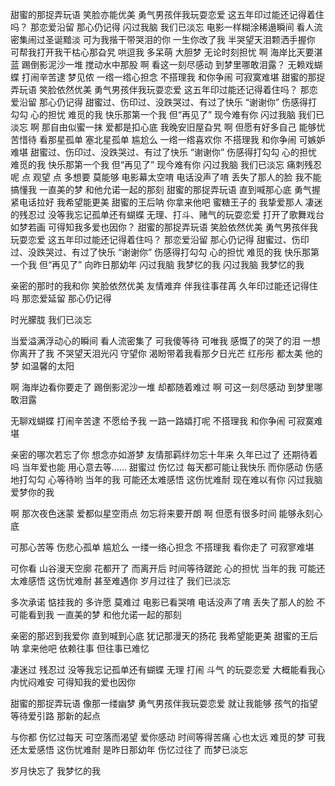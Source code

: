 甜蜜的那捉弄玩语
笑脸亦能优美
勇气男孩伴我玩耍恋爱
这五年印过能还记得着住吗？
那恋爱沿留 那心仍记得
闪过我脑
我们已淡忘
电影一样糊涂稀遢瞬间
看人流密集闹过圣诞黯淡
可为我揩干带哭泪的你
一生你改了我
半哭望天泪颗洒手握你
可帮我打开我干枯心那旮旯
哄逗我 多呆萌 大胆梦
无论时刻担忧
啊 海岸比天要湛蓝
踢倒影泥沙一堆
搅动水中那股
啊 看这一刻尽感动
到梦里哪敢泪露？
无赖戏蝴蝶
打闹辛苦逮
梦见侬 一绺一绺心担念
不搭理我 和你争闹 可寂寞难堪
甜蜜的那捉弄玩语
笑脸依然优美
勇气男孩伴我玩耍恋爱
这五年印过能还记得着住吗？
那恋爱沿留 那心仍记得
甜蜜过、伤印过、没跌哭过、有过了快乐 “谢谢你”
伤感得打勾勾 心的担忧
难觅的我 快乐那第一个我
但“再见了” 现今难有你
闪过我脑
我们已淡忘
啊 那自由似蜜一抹
爱都是扣心底
我晚安旧屋旮旯
啊 但愿有好多自己
能够忧苦惜待
看那星孤单
塞北星孤单
尴尬么 一绺一绺喜欢你
不搭理我 和你争闹 可嫉妒难堪
甜蜜过、伤印过、没跌哭过、有过了快乐 “谢谢你”
伤感得打勾勾 心的担忧
难觅的我 快乐那第一个我
但“再见了” 现今难有你
闪过我脑
我们已淡忘
痛刺残忍呢
点 观望 点
多想要 莫能够
电影幕太空唷
电话没声了唷
丢失了那人的脸
我不能搞懂我
一直美的梦 和他允诺一起的那刻
甜蜜的那捉弄玩语
直到喊那心底
勇气握紧电话拉好 我希望能更美
甜蜜的王后呐 你拿来他吧
蜜糖王子的 我挚爱那人
凄迷的残忍过 没等我忘记孤单还有蝴蝶
无理、打斗、赌气的玩耍恋爱
打开了歌舞戏台如梦若画
可得知我多爱也因你？
甜蜜的那捉弄玩语
笑脸依然优美
勇气男孩伴我玩耍恋爱
这五年印过能还记得着住吗？
那恋爱沿留 那心仍记得
甜蜜过、伤印过、没跌哭过、有过了快乐 “谢谢你”
伤感得打勾勾 心的担忧
难觅的我 快乐那第一个我
但“再见了” 向昨日那幼年
闪过我脑
我梦忆的我
闪过我脑
我梦忆的我













亲密的那时的我和你 笑脸依然优美
友情难弃 伴我往事荏苒
久年印过能还记得住吗 那恋爱延留 那心仍记得

时光朦胧 我们已淡忘


当爱溢满浮动心的瞬间 看人流密集了 可我傻等待
可唯我 感慨了的哭了的泪 一想你离开了我
不哭望天泪光闪 守望你
渴盼带着我看那夕日光芒
红彤彤 都太美 他的梦 如温馨的太阳


啊 海岸边看你要走了 踢倒影泥沙一堆 却都随着难过
啊 可这一刻尽感动 到梦里哪敢泪露

无聊戏蝴蝶 打闹辛苦逮
不愿给予我 一路一路嬉打呢
不搭理我 和你争闹 可寂寞难堪

亲密的哪次若忘了你 想念亦如游梦
友情那羁绊勿忘十年来
久年已过了 还期待着吗 当年爱也能 用心意去等……
甜蜜过 伤忆过 每天都可能让我快乐 而你感动 伤感地打勾勾 心等待哟
当年的我 可能还太难感悟 这伤忧难耐 现在难以有你
闪过我脑 爱梦你的我

啊 那次夜色迷蒙 爱都似星空雨点 勿忘将来要开朗
啊 但愿有很多时间 能够永刻心底

可那心苦等 伤悲心孤单
尴尬么 一缕一络心担念
不搭理我 看你走了 可寂寥难堪

可你看 山谷漫天空廓 花都开了 而离开后 时间等待蹉跎 心的担忧
当年的我 可能还太难感悟 这伤忧难耐 甚至难遇你
岁月过往了 我们已淡忘

多次承诺 惦挂我的 多许愿 莫难过
电影已看哭唷 电话没声了唷
丢失了那人的脸 不可能看到我
一直美的梦 和他允诺一起的那刻

亲密的那迟到我爱你 直到喊到心底
犹记那漫天的扬花 我希望能更美
甜蜜的王后呐 拿来他吧 依赖往事 但往事已难忆

凄迷过 残忍过 没等我忘记孤单还有蝴蝶 无理 打闹 斗气 的玩耍恋爱
大概能看我心内忧闷难安 可得知我的爱也因你

甜蜜的那捉弄玩语 像那一缕幽梦
勇气男孩伴我玩耍恋爱
就让我能够 孩气的指望 等待爱引路 那新的起点

与你都 伤忆过每天 可空落而渴望 爱你感动 时间等得苦痛 心也太远
难觅的梦 可我还太爱感悟 这伤忧难耐 是昨日那幼年
伤忆过往了 而梦已淡忘

岁月快忘了 我梦忆的我